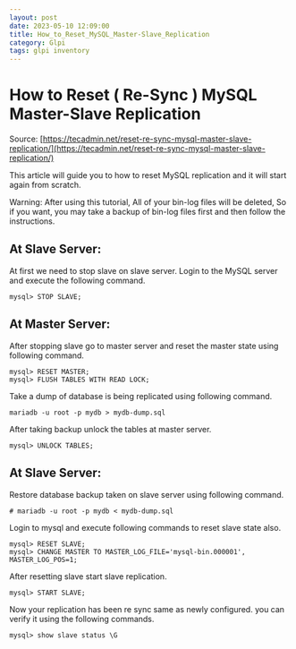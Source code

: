 ```yaml
---
layout: post
date: 2023-05-10 12:09:00
title: How_to_Reset_MySQL_Master-Slave_Replication
category: Glpi
tags: glpi inventory 
---
```

# How to Reset ( Re-Sync ) MySQL Master-Slave Replication
Source: [https://tecadmin.net/reset-re-sync-mysql-master-slave-replication/](https://tecadmin.net/reset-re-sync-mysql-master-slave-replication/)

This article will guide you to how to reset MySQL replication and it will start again from scratch.

Warning: After using this tutorial, All of your bin-log files will be deleted, So if you want, you may take a backup of bin-log files first and then follow the instructions.

## At Slave Server:

At first we need to stop slave on slave server. Login to the MySQL server and execute the following command.

```
mysql> STOP SLAVE;
```
## At Master Server:

After stopping slave go to master server and reset the master state using following command.

```
mysql> RESET MASTER;
mysql> FLUSH TABLES WITH READ LOCK;

```

Take a dump of database is being replicated using following command.

```
mariadb -u root -p mydb > mydb-dump.sql

```
After taking backup unlock the tables at master server.

```
mysql> UNLOCK TABLES;
```

## At Slave Server:

Restore database backup taken on slave server using following command.

```
# mariadb -u root -p mydb < mydb-dump.sql
```
Login to mysql and execute following commands to reset slave state also.

```
mysql> RESET SLAVE;
mysql> CHANGE MASTER TO MASTER_LOG_FILE='mysql-bin.000001', MASTER_LOG_POS=1;
```
After resetting slave start slave replication.

```
mysql> START SLAVE;
```

Now your replication has been re sync same as newly configured. you can verify it using the following commands.

```
mysql> show slave status \G
```

